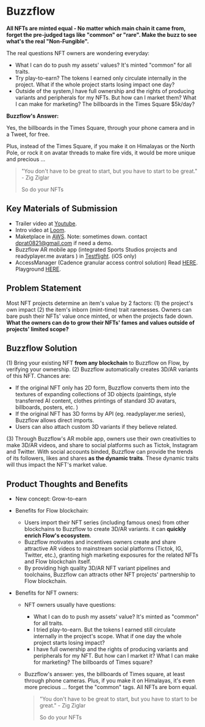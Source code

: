 # Buzzflow

**All NFTs are minted equal - No matter which main chain it came from, forget the pre-judged tags like "common" or "rare". Make the buzz to see what's the real "Non-Fungible".**

The real questions NFT owners are wondering everyday: 

* What I can do to push my assets' values? It's minted "common" for all traits.
* Try play-to-earn? The tokens I earned only circulate internally in the project. What if the whole project starts losing impact one day?
* Outside of the system,I have full ownership and the rights of producing variants and peripherals for my NFTs. But how can I market them? What I can make for marketing? The billboards in the Times Square $5k/day? 

**Buzzflow's Answer:**

Yes, the billboards in the Times Square, through your phone camera and in a Tweet, for free.

Plus, instead of the Times Square, if you make it on Himalayas or the North Pole, or rock it on avatar threads to make fire vids, it would be more unique and precious ... 

> "You don't have to be great to start, but you have to start to be great."  - Zig Ziglar
>
> So do your NFTs

## Key Materials of Submission

* Trailer video at [Youtube](https://youtu.be/5Busbnyhzuc).
* Intro video at [Loom](https://www.loom.com/share/6e13a15f8f6244ab9548f7c7a4df36ae). 
* Maketplace in [AWS](http://72.44.61.134/). Note: sometimes down. contact dprat0821@gmail.com if need a demo.
* Buzzflow AR mobile app  (integrated Sports Studios projects and readyplayer.me avatars ) in [Testflight](https://testflight.apple.com/join/QIlICAHD). (iOS only)
* AccessManager (Cadence granular access control solution) Read [HERE](https://github.com/dprat0821/buzzflow/blob/main/AccessManager%20-%20A%20Granular%20Resource%20Access%20Control%20Solution%20.md). Playground [HERE](https://play.flow.com/000db34a-81ee-4709-9d39-948bf953138d?type=account&id=617f068d-825c-4a7e-96ca-f45bb6350234&storage=none).

## Problem Statement
Most NFT projects determine an item's value by 2 factors: (1) the project's own impact (2) the item's inborn (mint-time) trait rarenesses. Owners can bare push their NFTs' value once minted, or when the projects fade down.  **What the owners can do to grow their NFTs' fames and values outside of projects' limited scope?**

## Buzzflow Solution 
(1) Bring your existing NFT **from any blockchain** to Buzzflow on Flow, by verifying your ownership. 
(2) Buzzflow automatically creates 3D/AR variants of this NFT. Chances are:

* If the original NFT only has 2D form, Buzzflow converts them into the textures of expanding collections of 3D objects (paintings, style transferred AI content, clothes printings of standard 3D avatars, billboards, posters, etc. )
* If the original NFT has 3D forms by API (eg. readyplayer.me series), Buzzflow allows direct imports.
* Users can also attach custom 3D variants if they believe related. 

(3) Through Buzzflow's AR mobile app, owners use their own creativities to make 3D/AR videos, and share to social platforms such as Tictok, Instagram and Twitter. With social accounts binded, Buzzflow can provide the trends of its followers, likes and shares **as the dynamic traits**. These dynamic traits will thus impact the NFT's market value.

## Product Thoughts and Benefits
* New concept: Grow-to-earn

* Benefits for Flow blockchain:

  * Users import their NFT series (including famous ones) from other blockchains to Buzzflow to create 3D/AR variants. it can **quickly enrich Flow's ecosystem**. 
  * Buzzflow motivates and incentives owners create and share attractive AR videos to mainstream social platforms (Tictok, IG, Twitter, etc.), granting high marketing exposures for the related NFTs and Flow blockchain itself.
  * By providing high quality 3D/AR NFT variant pipelines and toolchains, Buzzflow can attracts other NFT projects' partnership to Flow blockchain.

* Benefits for NFT owners:

  * NFT owners usually have questions: 

    * What I can do to push my assets' value? It's minted as "common" for all traits.
    * I tried play-to-earn. But the tokens I earned still circulate internally in the project's scope. What if one day the whole project starts losing impact?
    * I have full ownership and the rights of producing variants and peripherals for my NFT. But how can I market it? What I can make for marketing? The billboards of Times square? 

  * Buzzflow's answer: yes, the billboards of Times square, at least through phone cameras. Plus, if you make it on   Himalayas, it's even more precious ... forget the "common" tags. All NFTs are born equal. 

    > "You don't have to be great to start, but you have to start to be great."  - Zig Ziglar
    >
    > So do your NFTs



